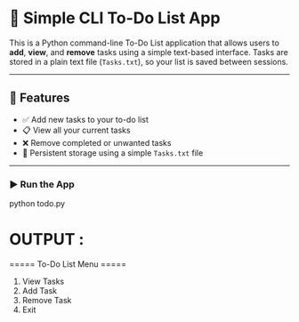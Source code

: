 # 📝 Simple CLI To-Do List App

This is a Python command-line To-Do List application that allows users to **add**, **view**, and **remove** tasks using a simple text-based interface. Tasks are stored in a plain text file (`Tasks.txt`), so your list is saved between sessions.

---

## 🚀 Features

- ✅ Add new tasks to your to-do list  
- 📋 View all your current tasks  
- ❌ Remove completed or unwanted tasks  
- 💾 Persistent storage using a simple `Tasks.txt` file

---


### ▶️ Run the App
python todo.py

# OUTPUT : 
===== To-Do List Menu =====
1. View Tasks
2. Add Task
3. Remove Task
4. Exit

   

